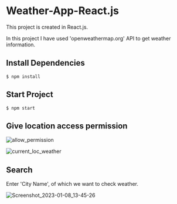 # Weather-App-React.js
This project is created in React.js.

In this project I have used 'openweathermap.org' API to get weather information.

## Install Dependencies
```
$ npm install
```

## Start Project
```
$ npm start
```

## Give location access permission

![allow_permission](https://user-images.githubusercontent.com/102342620/211186950-6c7ed4e2-406c-4da7-ad07-ea986710debb.png)

![current_loc_weather](https://user-images.githubusercontent.com/102342620/211186967-2abb8a67-13e6-436d-82dc-ebea8d41f8d3.png)

## Search
Enter 'City Name', of which we want to check weather.

![Screenshot_2023-01-08_13-45-26](https://user-images.githubusercontent.com/102342620/211187072-6c9e35a9-46ab-4323-8f3b-7561eff01c9c.png)


